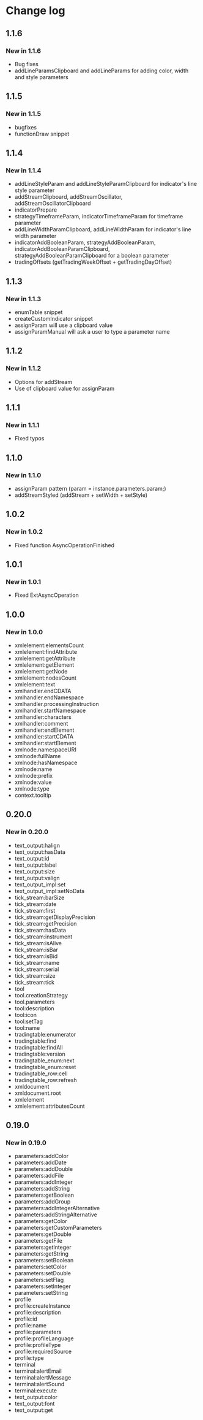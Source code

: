 # Change log

## 1.1.6

### New in 1.1.6

* Bug fixes
* addLineParamsClipboard and addLineParams for adding color, width and style parameters

## 1.1.5

### New in 1.1.5

* bugfixes
* functionDraw snippet

## 1.1.4

### New in 1.1.4

* addLineStyleParam and addLineStyleParamClipboard for indicator's line style parameter
* addStreamClipboard, addStreamOscillator, addStreamOscillatorClipboard
* indicatorPrepare
* strategyTimeframeParam, indicatorTimeframeParam for timeframe parameter
* addLineWidthParamClipboard, addLineWidthParam for indicator's line width parameter
* indicatorAddBooleanParam, strategyAddBooleanParam, indicatorAddBooleanParamClipboard, strategyAddBooleanParamClipboard for a boolean parameter
* tradingOffsets (getTradingWeekOffset + getTradingDayOffset)

## 1.1.3

### New in 1.1.3

* enumTable snippet
* createCustomIndicator snippet
* assignParam will use a clipboard value
* assignParamManual will ask a user to type a parameter name

## 1.1.2

### New in 1.1.2

* Options for addStream
* Use of clipboard value for assignParam

## 1.1.1

### New in 1.1.1

* Fixed typos

## 1.1.0

### New in 1.1.0

* assignParam pattern (param = instance.parameters.param;)
* addStreamStyled (addStream + setWidth + setStyle)

## 1.0.2

### New in 1.0.2

* Fixed function AsyncOperationFinished

## 1.0.1

### New in 1.0.1

* Fixed ExtAsyncOperation

## 1.0.0

### New in 1.0.0

* xmlelement:elementsCount
* xmlelement:findAttribute
* xmlelement:getAttribute
* xmlelement:getElement
* xmlelement:getNode
* xmlelement:nodesCount
* xmlelement:text
* xmlhandler.endCDATA
* xmlhandler.endNamespace
* xmlhandler.processingInstruction
* xmlhandler.startNamespace
* xmlhandler:characters
* xmlhandler:comment
* xmlhandler:endElement
* xmlhandler:startCDATA
* xmlhandler:startElement
* xmlnode.namespaceURI
* xmlnode:fullName
* xmlnode:hasNamespace
* xmlnode:name
* xmlnode:prefix
* xmlnode:value
* xmlnode:type
* context.tooltip

## 0.20.0

### New in 0.20.0

* text_output:halign
* text_output:hasData
* text_output:id
* text_output:label
* text_output:size
* text_output:valign
* text_output_impl:set
* text_output_impl:setNoData
* tick_stream:barSize
* tick_stream:date
* tick_stream:first
* tick_stream:getDisplayPrecision
* tick_stream:getPrecision
* tick_stream:hasData
* tick_stream:instrument
* tick_stream:isAlive
* tick_stream:isBar
* tick_stream:isBid
* tick_stream:name
* tick_stream:serial
* tick_stream:size
* tick_stream:tick
* tool
* tool.creationStrategy
* tool.parameters
* tool:description
* tool:icon
* tool:setTag
* tool:name
* tradingtable:enumerator
* tradingtable:find
* tradingtable:findAll
* tradingtable:version
* tradingtable_enum:next
* tradingtable_enum:reset
* tradingtable_row:cell
* tradingtable_row:refresh
* xmldocument
* xmldocument.root
* xmlelement
* xmlelement:attributesCount

## 0.19.0

### New in 0.19.0

* parameters:addColor
* parameters:addDate
* parameters:addDouble
* parameters:addFile
* parameters:addInteger
* parameters:addString
* parameters:getBoolean
* parameters:addGroup
* parameters:addIntegerAlternative
* parameters:addStringAlternative
* parameters:getColor
* parameters:getCustomParameters
* parameters:getDouble
* parameters:getFile
* parameters:getInteger
* parameters:getString
* parameters:setBoolean
* parameters:setColor
* parameters:setDouble
* parameters:setFlag
* parameters:setInteger
* parameters:setString
* profile
* profile:createInstance
* profile:description
* profile:id
* profile:name
* profile:parameters
* profile:profileLanguage
* profile:profileType
* profile:requiredSource
* profile:type
* terminal
* terminal:alertEmail
* terminal:alertMessage
* terminal:alertSound
* terminal:execute
* text_output:color
* text_output:font
* text_output:get
